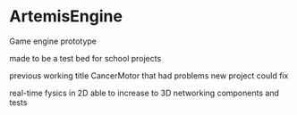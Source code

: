 # ArtemisEngine

Game engine prototype

made to be a test bed for school projects

previous working title CancerMotor that had problems new project could fix

real-time fysics in 2D able to increase to 3D 
networking components and tests
